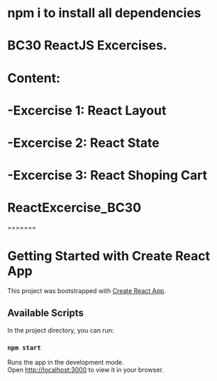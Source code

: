 # npm i to install all dependencies
# BC30 ReactJS Excercises.
# Content: 
# -Excercise 1: React Layout
# -Excercise 2: React State
# -Excercise 3: React Shoping Cart


# ReactExcercise_BC30
=======
# Getting Started with Create React App

This project was bootstrapped with [Create React App](https://github.com/facebook/create-react-app).

## Available Scripts

In the project directory, you can run:

### `npm start`

Runs the app in the development mode.\
Open [http://localhost:3000](http://localhost:3000) to view it in your browser.

